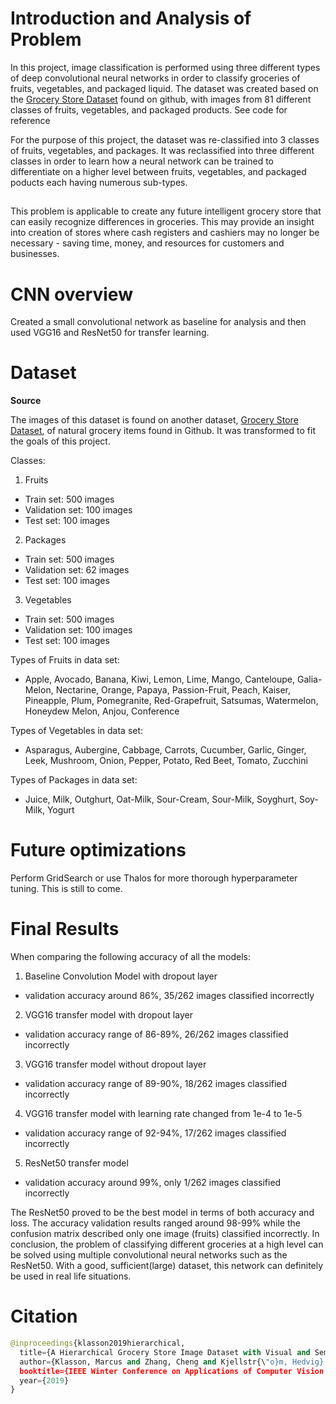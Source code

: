 # Introduction and Analysis of Problem

In this project, image classification is performed using three different types of deep convolutional neural networks in order to classify groceries of fruits, vegetables, and packaged liquid. The dataset was created based on the [Grocery Store Dataset](https://github.com/marcusklasson/GroceryStoreDataset) found on github, with images from 81 different classes of fruits, vegetables, and packaged products. See code for reference

For the purpose of this project, the dataset was re-classified into 3 classes of fruits, vegetables, and packages. It was reclassified into three different classes in order to learn how a neural network can be trained to differentiate on a higher level between fruits, vegetables, and packaged poducts each having numerous sub-types.
## 
This problem is applicable to create any future intelligent grocery store that can easily recognize differences in groceries. This may provide an insight into creation of stores where cash registers and cashiers may no longer be necessary - saving time, money, and resources for customers and businesses.

# CNN overview

Created a small convolutional network as baseline for analysis and then used VGG16 and ResNet50 for transfer learning.

# Dataset

**Source**

The images of this dataset is found on another dataset, [Grocery Store Dataset](https://github.com/marcusklasson/GroceryStoreDataset), of natural grocery items found in Github. It was transformed to fit the goals of this project.

Classes: 


1.   Fruits
 - Train set: 500 images
 - Validation set: 100 images
 - Test set: 100 images

2.   Packages
 - Train set: 500 images
 - Validation set: 62 images
 - Test set: 100 images

3.   Vegetables
 - Train set: 500 images
 - Validation set: 100 images
 - Test set: 100 images

Types of Fruits in data set: 

 - Apple, Avocado, Banana, Kiwi, Lemon, Lime, Mango, Canteloupe, Galia-Melon, Nectarine, Orange, Papaya, Passion-Fruit, Peach, Kaiser, Pineapple, Plum, Pomegranite, Red-Grapefruit, Satsumas, Watermelon, Honeydew Melon, Anjou, Conference


Types of Vegetables in data set:
 - Asparagus, Aubergine, Cabbage, Carrots, Cucumber, Garlic, Ginger, Leek, Mushroom, Onion, Pepper, Potato, Red Beet, Tomato, Zucchini
 
Types of Packages in data set:
- Juice, Milk, Outghurt, Oat-Milk, Sour-Cream, Sour-Milk, Soyghurt, Soy-Milk, Yogurt

# Future optimizations

Perform GridSearch or use Thalos for more thorough hyperparameter tuning. This is still to come.

# Final Results

When comparing the following accuracy of all the models:

1.   Baseline Convolution Model with dropout layer
 - validation accuracy around 86%, 35/262 images classified incorrectly
2.   VGG16 transfer model with dropout layer
 - validation accuracy range of 86-89%, 26/262 images classified incorrectly
3.   VGG16 transfer model without dropout layer
 - validation accuracy range of 89-90%, 18/262 images classified incorrectly
4.   VGG16 transfer model with learning rate changed from 1e-4 to 1e-5
 - validation accuracy range of 92-94%, 17/262 images classified incorrectly
5.   ResNet50 transfer model
 - validation accuracy around 99%, only 1/262 images classified incorrectly

The ResNet50 proved to be the best model in terms of both accuracy and loss. The accuracy validation results ranged around 98-99% while the confusion matrix described only one image (fruits) classified incorrectly. In conclusion, the problem of classifying different groceries at a high level can be solved using multiple convolutional neural networks such as the ResNet50. With a good, sufficient(large) dataset, this network can definitely be used in real life situations.

# Citation
```python
@inproceedings{klasson2019hierarchical,
  title={A Hierarchical Grocery Store Image Dataset with Visual and Semantic Labels},
  author={Klasson, Marcus and Zhang, Cheng and Kjellstr{\"o}m, Hedvig},
  booktitle={IEEE Winter Conference on Applications of Computer Vision (WACV)},
  year={2019}
}
```
